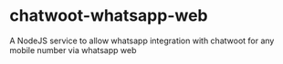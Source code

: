 # chatwoot-whatsapp-web
A NodeJS service to allow whatsapp integration with chatwoot for any mobile number via whatsapp web 
